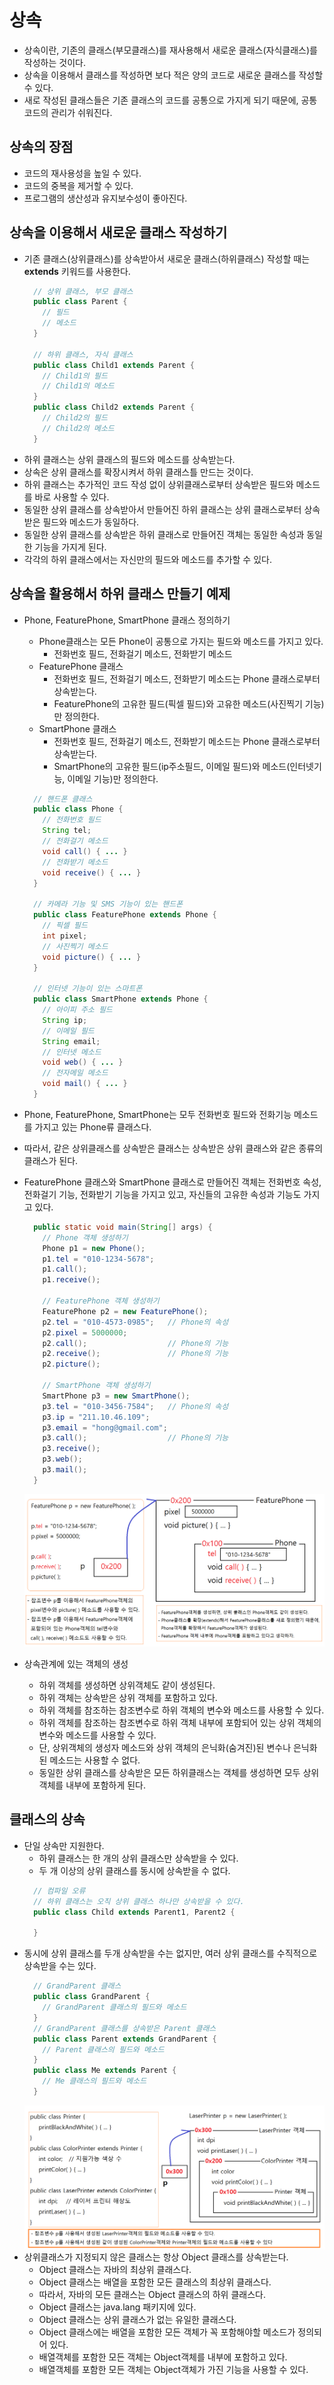 # 상속
- 상속이란, 기존의 클래스(부모클래스)를 재사용해서 새로운 클래스(자식클래스)를 작성하는 것이다.
- 상속을 이용해서 클래스를 작성하면 보다 적은 양의 코드로 새로운 클래스를 작성할 수 있다.
- 새로 작성된 클래스들은 기존 클래스의 코드를 공통으로 가지게 되기 때문에, 공통코드의 관리가 쉬워진다.

## 상속의 장점
- 코드의 재사용성을 높일 수 있다.
- 코드의 중복을 제거할 수 있다.
- 프로그램의 생산성과 유지보수성이 좋아진다.

## 상속을 이용해서 새로운 클래스 작성하기
- 기존 클래스(상위클래스)를 상속받아서 새로운 클래스(하위클래스) 작성할 때는 **extends** 키워드를 사용한다.
  ```java
    // 상위 클래스, 부모 클래스
    public class Parent {
      // 필드
      // 메소드
    }

    // 하위 클래스, 자식 클래스
    public class Child1 extends Parent {
      // Child1의 필드
      // Child1의 메소드
    }
    public class Child2 extends Parent {
      // Child2의 필드
      // Child2의 메소드
    }
  ```
- 하위 클래스는 상위 클래스의 필드와 메소드를 상속받는다.
- 상속은 상위 클래스를 확장시켜서 하위 클래스틀 만드는 것이다.
- 하위 클래스는 추가적인 코드 작성 없이 상위클래스로부터 상속받은 필드와 메소드를 바로 사용할 수 있다.
- 동일한 상위 클래스를 상속받아서 만들어진 하위 클래스는 상위 클래스로부터 상속받은 필드와 메소드가 동일하다.
- 동일한 상위 클래스를 상속받은 하위 클래스로 만들어진 객체는 동일한 속성과 동일한 기능을 가지게 된다.
- 각각의 하위 클래스에서는 자신만의 필드와 메소드를 추가할 수 있다.

## 상속을 활용해서 하위 클래스 만들기 예제
- Phone, FeaturePhone, SmartPhone 클래스 정의하기
  * Phone클래스는 모든 Phone이 공통으로 가지는 필드와 메소드를 가지고 있다.
    + 전화번호 필드, 전화걸기 메소드, 전화받기 메소드
  * FeaturePhone 클래스
    + 전화번호 필드, 전화걸기 메소드, 전화받기 메소드는 Phone 클래스로부터 상속받는다.
    + FeaturePhone의 고유한 필드(픽셀 필드)와 고유한 메소드(사진찍기 기능)만 정의한다.
  * SmartPhone 클래스
    + 전화번호 필드, 전화걸기 메소드, 전화받기 메소드는 Phone 클래스로부터 상속받는다.
    + SmartPhone의 고유한 필드(ip주소필드, 이메일 필드)와 메소드(인터넷기능, 이메일 기능)만 정의한다.    
  ```java
    // 핸드폰 클래스
    public class Phone {
      // 전화번호 필드
      String tel;
      // 전화걸기 메소드
      void call() { ... }
      // 전화받기 메소드
      void receive() { ... }
    }

    // 카메라 기능 및 SMS 기능이 있는 핸드폰 
    public class FeaturePhone extends Phone {
      // 픽셀 필드
      int pixel;
      // 사진찍기 메소드
      void picture() { ... }
    }

    // 인터넷 기능이 있는 스마트폰
    public class SmartPhone extends Phone {
      // 아이피 주소 필드
      String ip;
      // 이메일 필드
      String email;
      // 인터넷 메소드
      void web() { ... }
      // 전자메일 메소드
      void mail() { ... }
    }
  ```
- Phone, FeaturePhone, SmartPhone는 모두 전화번호 필드와 전화기능 메소드를 가지고 있는 Phone류 클래스다.
- 따라서, 같은 상위클래스를 상속받은 클래스는 상속받은 상위 클래스와 같은 종류의 클래스가 된다.
- FeaturePhone 클래스와 SmartPhone 클래스로 만들어진 객체는 전화번호 속성, 전화걸기 기능, 전화받기 기능을 가지고 있고, 자신들의 고유한 속성과 기능도 가지고 있다.
  ```java
    public static void main(String[] args) {
      // Phone 객체 생성하기
      Phone p1 = new Phone();
      p1.tel = "010-1234-5678";
      p1.call();
      p1.receive();

      // FeaturePhone 객체 생성하기
      FeaturePhone p2 = new FeaturePhone();
      p2.tel = "010-4573-0985";   // Phone의 속성
      p2.pixel = 5000000;       
      p2.call();                  // Phone의 기능
      p2.receive();               // Phone의 기능
      p2.picture();

      // SmartPhone 객체 생성하기
      SmartPhone p3 = new SmartPhone();
      p3.tel = "010-3456-7584";   // Phone의 속성
      p3.ip = "211.10.46.109";
      p3.email = "hong@gmail.com";
      p3.call();                  // Phone의 기능
      p3.receive();
      p3.web();
      p3.mail();
    }
  ```
  <kbd>![alt 상속](/images/java/inheritance1.png)</kbd>

- 상속관계에 있는 객체의 생성
  * 하위 객체를 생성하면 상위객체도 같이 생성된다.
  * 하위 객체는 상속받은 상위 객체를 포함하고 있다.
  * 하위 객체를 참조하는 참조변수로 하위 객체의 변수와 메소드를 사용할 수 있다.
  * 하위 객체를 참조하는 참조변수로 하위 객체 내부에 포함되어 있는 상위 객체의 변수와 메소드를 사용할 수 있다.
  * 단, 상위객체의 생성자 메소드와 상위 객체의 은닉화(숨겨진)된 변수나 은닉화된 메소드는 사용할 수 없다.
  * 동일한 상위 클래스를 상속받은 모든 하위클래스는 객체를 생성하면 모두 상위 객체를 내부에 포함하게 된다.

## 클래스의 상속
- 단일 상속만 지원한다.
  * 하위 클래스는 한 개의 상위 클래스만 상속받을 수 있다.
  * 두 개 이상의 상위 클래스를 동시에 상속받을 수 없다.
  ```java
    // 컴파일 오류
    // 하위 클래스는 오직 상위 클래스 하나만 상속받을 수 있다.
    public class Child extends Parent1, Parent2 {

    }
  ```
- 동시에 상위 클래스를 두개 상속받을 수는 없지만, 여러 상위 클래스를 수직적으로 상속받을 수는 있다.
  ```java
    // GrandParent 클래스
    public class GrandParent {
      // GrandParent 클래스의 필드와 메소드
    }
    // GrandParent 클래스를 상속받은 Parent 클래스
    public class Parent extends GrandParent {
      // Parent 클래스의 필드와 메소드
    }
    public class Me extends Parent {
      // Me 클래스의 필드와 메소드
    }
  ```
  <kbd>![alt 상속](/images/java/inheritance2.png)</kbd>
- 상위클래스가 지정되지 않은 클래스는 항상 Object 클래스를 상속받는다.
  * Object 클래스는 자바의 최상위 클래스다.
  * Object 클래스는 배열을 포함한 모든 클래스의 최상위 클래스다.
  * 따라서, 자바의 모든 클래스는 Object 클래스의 하위 클래스다.
  * Object 클래스는 java.lang 패키지에 있다.
  * Object 클래스는 상위 클래스가 없는 유일한 클래스다.
  * Object 클래스에는 배열을 포함한 모든 객체가 꼭 포함해야할 메소드가 정의되어 있다.
  * 배열객체를 포함한 모든 객체는 Object객체를 내부에 포함하고 있다.
  * 배열객체를 포함한 모든 객체는 Object객체가 가진 기능을 사용할 수 있다. 
